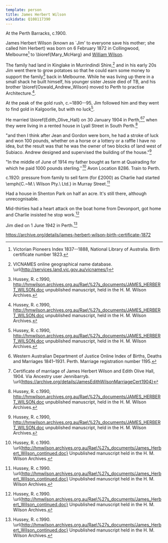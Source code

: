 ```yaml
---
template: person
title: James Herbert Wilson
wikidata: Q108117390
---
```


At the Perth Barracks, c.1900.

James Herbert Wilson (known as `Jim' to everyone save his mother; she called him Herbert)
was born on 6 February 1872 in Collingwood, Melbourne[^VicPioneers] to \bioref{Mary_McHarg} and [William Wilson](./william-wilson.html).

The family had land in Kinglake in Murrindindi Shire,[^VicNames]
and in his early 20s Jim went there to grow potatoes so that he could earn some money to support the family[^rae1] back in Melbourne.
While he was living up there in a small shack he built himself, his younger sister Jessie died of TB,
and his brother \bioref{Oswald_Andrew_Wilson} moved to Perth to practise Architecture.[^rae1].

At the peak of the gold rush, c.~1890--95, Jim followed him and they went to find gold in Kalgoorlie, but with no luck[^rae1].

He married \bioref{Edith_Olive_Hall} on 30 January 1904 in Perth,[^JimEdithMarriage][^JimEdithMarriageCert]
when they were living in a rented house in Lyall Street in South Perth.[^rae1]

"and then I think after Jean and Gordon were born, he had a stroke of luck and won 100 pounds, whether on a horse or a lottery or a raffle I have no idea, but the result was that he was the owner of two blocks of land west of Subiaco. Andrew designed and supervised the building of the house."[^rae1]

"In the middle of June of 1914 my father bought as farm at Quairading for which he paid 1000 pounds sterling.''[^rae2]
Avon Location 8286. Train to Perth.

c.1920: pressure from family to sell farm (for £2000) as Charlie had started \emph{C.~M.\ Wilson Pty.\ Ltd.} in Murray Street.[^rae2]

Had a house in Shenton Park on half an acre. It's still there, although unrecognisable.

Mid-thirties had a heart attack on the boat home from Devonport, got home and Charlie insisted he stop work.[^rae2]

Jim died on 1 June 1942 in Perth.[^rae2]

https://archive.org/details/james-herbert-wilson-birth-certificate-1872

[^VicPioneers]:
	Victorian Pioneers Index 1837--1888, National Library of Australia.
	Birth certificate number 1823.

[^VicNames]:
	VICNAMES online geographical name database.
	\url{http://services.land.vic.gov.au/vicnames/}

[^JimEdithMarriage]:
	Western Australian Department of Justice Online Index of Births, Deaths and Marriages 1841–1931.
	Perth. Marriage registration number 1195.

[^JimEdithMarriageCert]:
	Certificate of marriage of James Herbert Wilson and Edith Olive Hall, 1904.
	Via Ancestry user Jennibarryb.
	\url{https://archive.org/details/JamesEdithWilsonMarriageCert1904}

[^rae2]:
	Hussey, R. c.1990.
	\url{http://hmwilson.archives.org.au/Rae\%27s_documents/James_Herbert_Wilson_continued.doc}
	Unpublished manuscript held in the H. M. Wilson Archives.

[^rae1]:
	Hussey, R. c.1990, http://hmwilson.archives.org.au/Rae\%27s_documents/JAMES_HERBERT_WILSON.doc
	unpublished manuscript, held in the  H. M. Wilson Archives.
